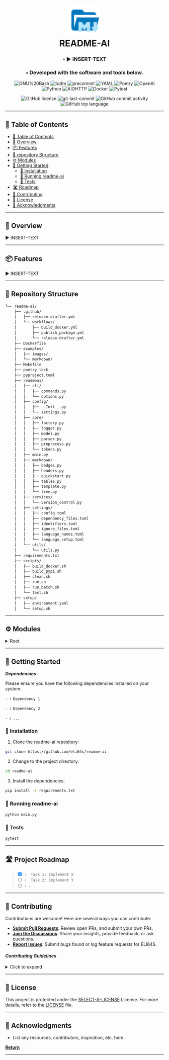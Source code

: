 <div align="center">
<h1 align="center">
<img src="https://raw.githubusercontent.com/PKief/vscode-material-icon-theme/ec559a9f6bfd399b82bb44393651661b08aaf7ba/icons/folder-markdown-open.svg" width="100" />
<br>README-AI</h1>
<h3>◦ ► INSERT-TEXT</h3>
<h3>◦ Developed with the software and tools below.</h3>

<p align="center">
<img src="https://img.shields.io/badge/GNU%20Bash-4EAA25.svg?style=flat-square&logo=GNU-Bash&logoColor=white" alt="GNU%20Bash" />
<img src="https://img.shields.io/badge/tqdm-FFC107.svg?style=flat-square&logo=tqdm&logoColor=black" alt="tqdm" />
<img src="https://img.shields.io/badge/precommit-FAB040.svg?style=flat-square&logo=pre-commit&logoColor=black" alt="precommit" />
<img src="https://img.shields.io/badge/YAML-CB171E.svg?style=flat-square&logo=YAML&logoColor=white" alt="YAML" />
<img src="https://img.shields.io/badge/Poetry-60A5FA.svg?style=flat-square&logo=Poetry&logoColor=white" alt="Poetry" />

<img src="https://img.shields.io/badge/OpenAI-412991.svg?style=flat-square&logo=OpenAI&logoColor=white" alt="OpenAI" />
<img src="https://img.shields.io/badge/Python-3776AB.svg?style=flat-square&logo=Python&logoColor=white" alt="Python" />
<img src="https://img.shields.io/badge/AIOHTTP-2C5BB4.svg?style=flat-square&logo=AIOHTTP&logoColor=white" alt="AIOHTTP" />
<img src="https://img.shields.io/badge/Docker-2496ED.svg?style=flat-square&logo=Docker&logoColor=white" alt="Docker" />
<img src="https://img.shields.io/badge/Pytest-0A9EDC.svg?style=flat-square&logo=Pytest&logoColor=white" alt="Pytest" />
</p>
<img src="https://img.shields.io/github/license/eli64s/readme-ai?style=flat-square&color=5D6D7E" alt="GitHub license" />
<img src="https://img.shields.io/github/last-commit/eli64s/readme-ai?style=flat-square&color=5D6D7E" alt="git-last-commit" />
<img src="https://img.shields.io/github/commit-activity/m/eli64s/readme-ai?style=flat-square&color=5D6D7E" alt="GitHub commit activity" />
<img src="https://img.shields.io/github/languages/top/eli64s/readme-ai?style=flat-square&color=5D6D7E" alt="GitHub top language" />
</div>

---

## 📖 Table of Contents
- [📖 Table of Contents](#-table-of-contents)
- [📍 Overview](#-overview)
- [📦 Features](#-features)
- [📂 repository Structure](#-repository-structure)
- [⚙️ Modules](#modules)
- [🚀 Getting Started](#-getting-started)
    - [🔧 Installation](#-installation)
    - [🤖 Running readme-ai](#-running-readme-ai)
    - [🧪 Tests](#-tests)
- [🛣 Roadmap](#-roadmap)
- [🤝 Contributing](#-contributing)
- [📄 License](#-license)
- [👏 Acknowledgments](#-acknowledgments)

---


## 📍 Overview

► INSERT-TEXT

---

## 📦 Features

► INSERT-TEXT

---


## 📂 Repository Structure

```sh
└── readme-ai/
    ├── .github/
    │   ├── release-drafter.yml
    │   └── workflows/
    │       ├── build_docker.yml
    │       ├── publish_package.yml
    │       └── release-drafter.yml
    ├── Dockerfile
    ├── examples/
    │   ├── images/
    │   └── markdown/
    ├── Makefile
    ├── poetry.lock
    ├── pyproject.toml
    ├── readmeai/
    │   ├── cli/
    │   │   ├── commands.py
    │   │   └── options.py
    │   ├── config/
    │   │   ├── __Init__.py
    │   │   └── settings.py
    │   ├── core/
    │   │   ├── factory.py
    │   │   ├── logger.py
    │   │   ├── model.py
    │   │   ├── parser.py
    │   │   ├── preprocess.py
    │   │   └── tokens.py
    │   ├── main.py
    │   ├── markdown/
    │   │   ├── badges.py
    │   │   ├── headers.py
    │   │   ├── quickstart.py
    │   │   ├── tables.py
    │   │   ├── template.py
    │   │   └── tree.py
    │   ├── services/
    │   │   └── version_control.py
    │   ├── settings/
    │   │   ├── config.toml
    │   │   ├── dependency_files.toml
    │   │   ├── identifiers.toml
    │   │   ├── ignore_files.toml
    │   │   ├── language_names.toml
    │   │   └── language_setup.toml
    │   └── utils/
    │       └── utils.py
    ├── requirements.txt
    ├── scripts/
    │   ├── build_docker.sh
    │   ├── build_pypi.sh
    │   ├── clean.sh
    │   ├── run.sh
    │   ├── run_batch.sh
    │   └── test.sh
    ├── setup/
    │   ├── environment.yaml
    │   └── setup.sh

```

---


## ⚙️ Modules

<details closed><summary>Root</summary>

| File                                                                                                           | Summary       |
| ---                                                                                                            | ---           |
| [Dockerfile](https://github.com/eli64s/readme-ai/blob/main/Dockerfile)                                         | ► INSERT-TEXT |
| [Makefile](https://github.com/eli64s/readme-ai/blob/main/Makefile)                                             | ► INSERT-TEXT |
| [poetry.lock](https://github.com/eli64s/readme-ai/blob/main/poetry.lock)                                       | ► INSERT-TEXT |
| [pyproject.toml](https://github.com/eli64s/readme-ai/blob/main/pyproject.toml)                                 | ► INSERT-TEXT |
| [requirements.txt](https://github.com/eli64s/readme-ai/blob/main/requirements.txt)                             | ► INSERT-TEXT |
| [release-drafter.yml](https://github.com/eli64s/readme-ai/blob/main/.github\release-drafter.yml)               | ► INSERT-TEXT |
| [build_docker.yml](https://github.com/eli64s/readme-ai/blob/main/.github\workflows\build_docker.yml)           | ► INSERT-TEXT |
| [publish_package.yml](https://github.com/eli64s/readme-ai/blob/main/.github\workflows\publish_package.yml)     | ► INSERT-TEXT |
| [release-drafter.yml](https://github.com/eli64s/readme-ai/blob/main/.github\workflows\release-drafter.yml)     | ► INSERT-TEXT |
| [main.py](https://github.com/eli64s/readme-ai/blob/main/readmeai\main.py)                                      | ► INSERT-TEXT |
| [commands.py](https://github.com/eli64s/readme-ai/blob/main/readmeai\cli\commands.py)                          | ► INSERT-TEXT |
| [options.py](https://github.com/eli64s/readme-ai/blob/main/readmeai\cli\options.py)                            | ► INSERT-TEXT |
| [settings.py](https://github.com/eli64s/readme-ai/blob/main/readmeai\config\settings.py)                       | ► INSERT-TEXT |
| [__Init__.py](https://github.com/eli64s/readme-ai/blob/main/readmeai\config\__Init__.py)                       | ► INSERT-TEXT |
| [factory.py](https://github.com/eli64s/readme-ai/blob/main/readmeai\core\factory.py)                           | ► INSERT-TEXT |
| [logger.py](https://github.com/eli64s/readme-ai/blob/main/readmeai\core\logger.py)                             | ► INSERT-TEXT |
| [model.py](https://github.com/eli64s/readme-ai/blob/main/readmeai\core\model.py)                               | ► INSERT-TEXT |
| [parser.py](https://github.com/eli64s/readme-ai/blob/main/readmeai\core\parser.py)                             | ► INSERT-TEXT |
| [preprocess.py](https://github.com/eli64s/readme-ai/blob/main/readmeai\core\preprocess.py)                     | ► INSERT-TEXT |
| [tokens.py](https://github.com/eli64s/readme-ai/blob/main/readmeai\core\tokens.py)                             | ► INSERT-TEXT |
| [badges.py](https://github.com/eli64s/readme-ai/blob/main/readmeai\markdown\badges.py)                         | ► INSERT-TEXT |
| [headers.py](https://github.com/eli64s/readme-ai/blob/main/readmeai\markdown\headers.py)                       | ► INSERT-TEXT |
| [quickstart.py](https://github.com/eli64s/readme-ai/blob/main/readmeai\markdown\quickstart.py)                 | ► INSERT-TEXT |
| [tables.py](https://github.com/eli64s/readme-ai/blob/main/readmeai\markdown\tables.py)                         | ► INSERT-TEXT |
| [template.py](https://github.com/eli64s/readme-ai/blob/main/readmeai\markdown\template.py)                     | ► INSERT-TEXT |
| [tree.py](https://github.com/eli64s/readme-ai/blob/main/readmeai\markdown\tree.py)                             | ► INSERT-TEXT |
| [version_control.py](https://github.com/eli64s/readme-ai/blob/main/readmeai\services\version_control.py)       | ► INSERT-TEXT |
| [config.toml](https://github.com/eli64s/readme-ai/blob/main/readmeai\settings\config.toml)                     | ► INSERT-TEXT |
| [dependency_files.toml](https://github.com/eli64s/readme-ai/blob/main/readmeai\settings\dependency_files.toml) | ► INSERT-TEXT |
| [identifiers.toml](https://github.com/eli64s/readme-ai/blob/main/readmeai\settings\identifiers.toml)           | ► INSERT-TEXT |
| [ignore_files.toml](https://github.com/eli64s/readme-ai/blob/main/readmeai\settings\ignore_files.toml)         | ► INSERT-TEXT |
| [language_names.toml](https://github.com/eli64s/readme-ai/blob/main/readmeai\settings\language_names.toml)     | ► INSERT-TEXT |
| [language_setup.toml](https://github.com/eli64s/readme-ai/blob/main/readmeai\settings\language_setup.toml)     | ► INSERT-TEXT |
| [utils.py](https://github.com/eli64s/readme-ai/blob/main/readmeai\utils\utils.py)                              | ► INSERT-TEXT |
| [build_docker.sh](https://github.com/eli64s/readme-ai/blob/main/scripts\build_docker.sh)                       | ► INSERT-TEXT |
| [build_pypi.sh](https://github.com/eli64s/readme-ai/blob/main/scripts\build_pypi.sh)                           | ► INSERT-TEXT |
| [clean.sh](https://github.com/eli64s/readme-ai/blob/main/scripts\clean.sh)                                     | ► INSERT-TEXT |
| [run.sh](https://github.com/eli64s/readme-ai/blob/main/scripts\run.sh)                                         | ► INSERT-TEXT |
| [run_batch.sh](https://github.com/eli64s/readme-ai/blob/main/scripts\run_batch.sh)                             | ► INSERT-TEXT |
| [test.sh](https://github.com/eli64s/readme-ai/blob/main/scripts\test.sh)                                       | ► INSERT-TEXT |
| [environment.yaml](https://github.com/eli64s/readme-ai/blob/main/setup\environment.yaml)                       | ► INSERT-TEXT |
| [setup.sh](https://github.com/eli64s/readme-ai/blob/main/setup\setup.sh)                                       | ► INSERT-TEXT |

</details>

---

## 🚀 Getting Started

***Dependencies***

Please ensure you have the following dependencies installed on your system:

`- ℹ️ Dependency 1`

`- ℹ️ Dependency 2`

`- ℹ️ ...`

### 🔧 Installation

1. Clone the readme-ai repository:
```sh
git clone https://github.com/eli64s/readme-ai
```

2. Change to the project directory:
```sh
cd readme-ai
```

3. Install the dependencies:
```sh
pip install -r requirements.txt
```

### 🤖 Running readme-ai

```sh
python main.py
```

### 🧪 Tests
```sh
pytest
```

---


## 🛣 Project Roadmap

> - [X] `ℹ️  Task 1: Implement X`
> - [ ] `ℹ️  Task 2: Implement Y`
> - [ ] `ℹ️ ...`


---

## 🤝 Contributing

Contributions are welcome! Here are several ways you can contribute:

- **[Submit Pull Requests](https://github.com/eli64s/readme-ai/blob/main/CONTRIBUTING.md)**: Review open PRs, and submit your own PRs.
- **[Join the Discussions](https://github.com/eli64s/readme-ai/discussions)**: Share your insights, provide feedback, or ask questions.
- **[Report Issues](https://github.com/eli64s/readme-ai/issues)**: Submit bugs found or log feature requests for ELI64S.

#### *Contributing Guidelines*

<details closed>
<summary>Click to expand</summary>

1. **Fork the Repository**: Start by forking the project repository to your GitHub account.
2. **Clone Locally**: Clone the forked repository to your local machine using a Git client.
   ```sh
   git clone <your-forked-repo-url>
   ```
3. **Create a New Branch**: Always work on a new branch, giving it a descriptive name.
   ```sh
   git checkout -b new-feature-x
   ```
4. **Make Your Changes**: Develop and test your changes locally.
5. **Commit Your Changes**: Commit with a clear and concise message describing your updates.
   ```sh
   git commit -m 'Implemented new feature x.'
   ```
6. **Push to GitHub**: Push the changes to your forked repository.
   ```sh
   git push origin new-feature-x
   ```
7. **Submit a Pull Request**: Create a PR against the original project repository. Clearly describe the changes and their motivations.

Once your PR is reviewed and approved, it will be merged into the main branch.

</details>

---

## 📄 License


This project is protected under the [SELECT-A-LICENSE](https://choosealicense.com/licenses) License. For more details, refer to the [LICENSE](https://choosealicense.com/licenses/) file.

---

## 👏 Acknowledgments

- List any resources, contributors, inspiration, etc. here.

[**Return**](#Top)

---

